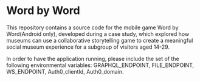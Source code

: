 # Word by Word 

This repository contains a source code for the mobile game Word by Word(Android only), developed during a case study, which explored how museums can use a collaborative storytelling game to create a meaningful social museum experience for a subgroup of visitors aged 14-29.

In order to have the application running, please include the set of the following environmental variables:
GRAPHQL_ENDPOINT, FILE_ENDPOINT, WS_ENDPOINT, Auth0_clientId, Auth0_domain.
